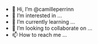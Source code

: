 - 👋 Hi, I’m @camilleperrinn
- 👀 I’m interested in ...
- 🌱 I’m currently learning ...
- 💞️ I’m looking to collaborate on ...
- 📫 How to reach me ...

<!---
camilleperrinn/camilleperrinn is a ✨ special ✨ repository because its `README.md` (this file) appears on your GitHub profile.
You can click the Preview link to take a look at your changes.
--->
